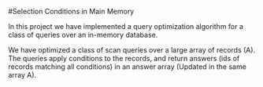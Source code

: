 #Selection Conditions in Main Memory

In this project we have implemented a query optimization algorithm for a class of queries over
an in-memory database.

We have optimized a class of scan queries over a large array of records (A). The queries apply conditions to the records, and return answers (ids of records matching all conditions) in an answer array (Updated in the same array A).

